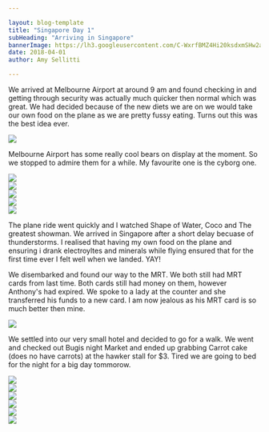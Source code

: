 ```yaml
---

layout: blog-template
title: "Singapore Day 1"
subHeading: "Arriving in Singapore"
bannerImage: https://lh3.googleusercontent.com/C-WxrfBMZ4Hi20ksdxmSHw2aRBd6NGCQG_R_3r6tnqP16flL7xXTn_OucKq-g5iJ9vO8bjFo3_509fDqBTL4s560IO-PfD-Ts-1DqhYxuub5RjlpQVjvajkW-yxfvS5VUItN-JFA8g=w2400
date: 2018-04-01
author: Amy Sellitti

---
```


We arrived at Melbourne Airport at around 9 am and found checking in and getting through security was actually much quicker then normal which was great. We had decided because of the new diets we are on we would take our own food on the plane as we are pretty fussy eating. Turns out this was the best idea ever. 

<div class="center-image"><img src="https://lh3.googleusercontent.com/_9i0vspYw4wZFkm-4vMBk69lz4c1wIRV_Kqh4S4H6y6hXf1R5EBxfHyfC06b2v7qL6Aa3t1egozs_4RQo7UoLykwZbXJrmmadONz_xjMIDU1oh34645mEFbiVwHYahlD_gscu-JNMg=w2400" /></div>

Melbourne Airport has some really cool bears on display at the moment. So we stopped to admire them for a while. My favourite one is the cyborg one.

<div class="center-image"><img src="https://lh3.googleusercontent.com/2FJly1qEZlgkzwFCsbOCwBBRkvenVfVMWwC7vfmPoc0dClPVie0df6mT7tZJU1eZ6GkHNZTeBygkNr2rOqJI3DwOsxtgVhO8MjkocRh2OtEm6btc_vzAcMZ9VcUPMWp2ImKBwccfHw=w2400" /></div>
<div class="center-image"><img src="https://lh3.googleusercontent.com/Zj4poamJjukjwrgITViZLdhgi-aEitms8JZBL2nnxy6KNKYhOh5PiDo0hirB8JKQyJiWaiv_SEntUHaJvmmoo27jiCL9DKF2yE1G7orrN2BihSCOY22rAFeGPA0yowq1rpKWDnxNRQ=w2400" /></div>
<div class="center-image"><img src="https://lh3.googleusercontent.com/2Ne1tcer2PMuwp5PkEsVnLwVxc41lDonSe4_hrmFHvgoCUhruSNjW2kI948mJBiptmP6QBy0dpriya-azxPtkNdjBt4spJt0Xs7n_tolQsMtlU56d8TDPz_N5xSiY8wysy6FhrFmNA=w2400" /></div>
<div class="center-image"><img src="https://lh3.googleusercontent.com/zL8emezYeTJEjVDNhiKWnQWb9XvZreIWC0l523EERUy1D8A12ks8CvCMGHiJhv-QMm-K-KgIefI4sWjmTYS5jdm0LcjFCRsWKTtp8LkfJ7T8rqZcbGWQR2uKMbbgrL3a4eRyv_FM8w=w2400" /></div>
<div class="center-image"><img src="https://lh3.googleusercontent.com/NTSrnLQJiVJBOWOTjmzallbLHPEQyD-cpTyCRAQO7TMJGGdsRZKEDWICwl5tEMiah7S0nVHqIVSqnoMr9QSajyk-oStkTvUkVL1UASbgsZ2033cjACsxMxHT1UpGEkstkNTJVoYpUg=w2400" /></div>

The plane ride went quickly and I watched Shape of Water, Coco and The greatest showman. We arrived in Singapore after a short delay becuase of thunderstorms. I realised that having my own food on the plane and ensuring i drank electroyltes and minerals while flying ensured that for the first time ever I felt well when we landed. YAY!

We disembarked and found our way to the MRT. We both still had MRT cards from last time. Both cards still had money on them, however Anthony's had expired. We spoke to a lady at the counter and she transferred his funds to a new card. I am now jealous as his MRT card is so much better then mine.

<div class="center-image"><img src="https://lh3.googleusercontent.com/GccSyVQIxcvhiTmzIzd9_zzCfwHo8i_mfBo4znpwtun9v5480lE-zZTxlvJvsxTVPl6j6wX7P6zhjIAruRklVOU7Cqvr63D4eLsksNgQhXAK5wAman7Pg0V72zMuoaAQoNfG1MfZrA=w2400" /></div>

We settled into our very small hotel and decided to go for a walk. We went and checked out Bugis night Market and ended up grabbing Carrot cake (does no have carrots) at the hawker stall for $3. Tired we are going to bed for the night for a big day tommorow. 

<div class="center-image"><img src="https://lh3.googleusercontent.com/ruWYmm_vNjFT8b4ZPpSSh4Pjh0ZRkGEEbSa5N72c8mVEo1wsF3yktF6UlHW6MGD5FRYnF_NxRz4sU6bbStYnU-JSUC5JIOvgIdkUdLr6r7mMgQtxd8znBTDnDweaqBS4lD5nSkjSqw=w2400" /></div>
<div class="center-image"><img src="https://lh3.googleusercontent.com/C-WxrfBMZ4Hi20ksdxmSHw2aRBd6NGCQG_R_3r6tnqP16flL7xXTn_OucKq-g5iJ9vO8bjFo3_509fDqBTL4s560IO-PfD-Ts-1DqhYxuub5RjlpQVjvajkW-yxfvS5VUItN-JFA8g=w2400" /></div>
<div class="center-image"><img src="https://lh3.googleusercontent.com/4B4aNmB406xWPg4aB_H_P_454rk6fnITpvJrXe-TjwHgBRTlYFe6Q27jw94RPS2iBSnro_3ARuMWnSsGZooEQ5O0TxKI3kQ-MW3MVug8o0I7q8JbXQC_xKqihkm09-9qbXBh7ghlNg=w2400" /></div>
<div class="center-image"><img src="https://lh3.googleusercontent.com/osErgpJLC3TbXaHda_PsIYn5cuGLOkzcSi854BAoPIYIgzRmxzdkMIPkqF-1k5Tn9F2TsQpxHCDrtROSfs0m7TAOwdKnX897G9_mstiR6ctnDF_szEGTIG2qo6S8PNQa-zwdlmhljQ=w2400" /></div>
<div class="center-image"><img src="https://lh3.googleusercontent.com/zEJJyRp8-0XdG_DxHDogiD6RPGkaBQ-gymZX_zJnEv_LFP88GkkylRg5k-x0PF0TLzCspg_yIfwYbWs3tpsMJSBNuapC4qaaqiGq-VcH-Hkz2OphUG6k0MA0NYJx-hr4jmdoWhbl_w=w2400" /></div>
<div class="center-image"><img src="https://lh3.googleusercontent.com/bPNId0ruqYDpN5zSGiXrCM9wO2uLFqEL3cZBxiGGzQr0XgzW-wpYHWY-sZIJ8WmV78urIEC4u8pZamsqO2BjCw_XkFLMWU4zJZ_c4JzJS6MirIuntz3dS5QtIHuAp12q5X3DgjXFdQ=w2400" /></div>

